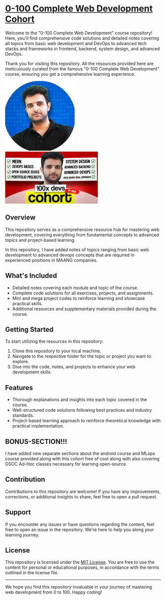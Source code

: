 # [0-100 Complete Web Development Cohort](https://harkirat.classx.co.in/new-courses)

Welcome to the "0-100 Complete Web Development" course repository! Here, you'll find comprehensive code solutions and detailed notes covering all topics from basic web development and DevOps to advanced tech stacks and frameworks in frontend, backend, system design, and advanced DevOps.

Thank you for visiting this repository. All the resources provided here are meticulously curated from the famous "0-100 Complete Web Development" course, ensuring you get a comprehensive learning experience.

![Harkirat Singh](README-banner-2.jpg) ![0-100 Cohort](README-banner.jpg) 

## Overview

This repository serves as a comprehensive resource hub for mastering web development, covering everything from fundamental concepts to advanced topics and project-based learning.

In this repository, I have added notes of topics ranging from basic web development to advanced devops concepts that are required in experienced positions in MAANG companies.

## What's Included

- Detailed notes covering each module and topic of the course.
- Complete code solutions for all exercises, projects, and assignments.
- Mini and mega project codes to reinforce learning and showcase practical skills.
- Additional resources and supplementary materials provided during the course.

## Getting Started

To start utilizing the resources in this repository:

1. Clone this repository to your local machine.
2. Navigate to the respective folder for the topic or project you want to explore.
3. Dive into the code, notes, and projects to enhance your web development skills.

## Features

- Thorough explanations and insights into each topic covered in the course.
- Well-structured code solutions following best practices and industry standards.
- Project-based learning approach to reinforce theoretical knowledge with practical implementation.

## BONUS-SECTION!!!

I have added new separate sections about the android course and MLops course provided along with this cohort free of cost along with also covering GSOC Ad-Hoc classes necessary for learning open-source.

## Contribution

Contributions to this repository are welcome! If you have any improvements, corrections, or additional insights to share, feel free to open a pull request.

## Support

If you encounter any issues or have questions regarding the content, feel free to open an issue in the repository. We're here to help you along your learning journey.

## License

This repository is licensed under the [MIT License](LICENSE). You are free to use the content for personal or educational purposes, in accordance with the terms outlined in the license file.

---

We hope you find this repository invaluable in your journey of mastering web development from 0 to 100. Happy coding!

